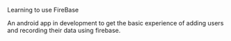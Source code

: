 Learning to use FireBase

An android app in development to get the basic experience of adding users and recording their data using firebase.